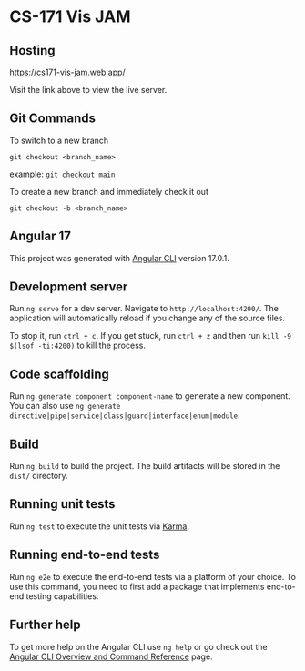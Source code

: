 # CS-171 Vis JAM

## Hosting
https://cs171-vis-jam.web.app/

Visit the link above to view the live server.

## Git Commands

To switch to a new branch
```
git checkout <branch_name>
```
example: `git checkout main`

To create a new branch and immediately check it out
```
git checkout -b <branch_name>
```


## Angular 17
This project was generated with [Angular CLI](https://github.com/angular/angular-cli) version 17.0.1.

## Development server

Run `ng serve` for a dev server. Navigate to `http://localhost:4200/`. The application will automatically reload if you change any of the source files.

To stop it, run `ctrl + c`. If you get stuck, run `ctrl + z` and then run `kill -9 $(lsof -ti:4200)` to kill the process.

## Code scaffolding

Run `ng generate component component-name` to generate a new component. You can also use `ng generate directive|pipe|service|class|guard|interface|enum|module`.

## Build

Run `ng build` to build the project. The build artifacts will be stored in the `dist/` directory.

## Running unit tests

Run `ng test` to execute the unit tests via [Karma](https://karma-runner.github.io).

## Running end-to-end tests

Run `ng e2e` to execute the end-to-end tests via a platform of your choice. To use this command, you need to first add a package that implements end-to-end testing capabilities.

## Further help

To get more help on the Angular CLI use `ng help` or go check out the [Angular CLI Overview and Command Reference](https://angular.io/cli) page.
